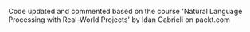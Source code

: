 Code updated and commented based on the course 'Natural Language Processing with Real-World Projects' by Idan Gabrieli on packt.com
